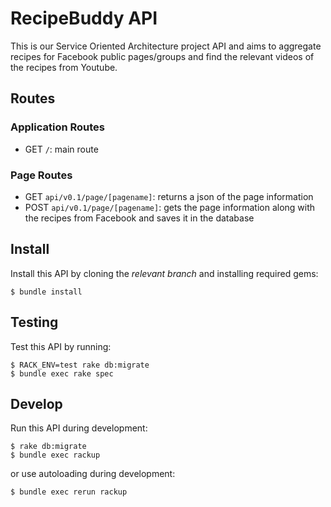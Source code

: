 # RecipeBuddy API

This is our Service Oriented Architecture project API and aims to aggregate recipes for Facebook public pages/groups and find the relevant videos of the recipes from Youtube.

## Routes

### Application Routes

- GET `/`: main route

### Page Routes

- GET `api/v0.1/page/[pagename]`: returns a json of the page information
- POST `api/v0.1/page/[pagename]`: gets the page information along with the recipes from Facebook and saves it in the database


## Install

Install this API by cloning the *relevant branch* and installing required gems:

    $ bundle install


## Testing

Test this API by running:

    $ RACK_ENV=test rake db:migrate
    $ bundle exec rake spec

## Develop

Run this API during development:

    $ rake db:migrate
    $ bundle exec rackup

or use autoloading during development:

    $ bundle exec rerun rackup
